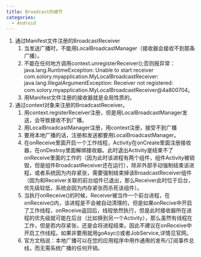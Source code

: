 ```yaml
---
title: Broadcast的细节
categories:
  - Android
---
```


1. 通过Manifest文件注册的BroadcastReceiver
	1. 当发送广播时，不能用LocalBroadcastManager（接收器会接收不到那条广播）。
	2. 不能在任何地方调用context.unregisterReceiver();否则报异常：java.lang.RuntimeException: Unable to start receiver com.solory.myapplication.MyLocalBroadcastReceiver: java.lang.IllegalArgumentException: Receiver not registered: com.solory.myapplication.MyLocalBroadcastReceiver@4a800704。
	3. 用Manifest文件注册的接收器就是全局性质的。
2. 通过context对象来注册的BroadcastReceiver。
	1. 用context.registerReceiver注册，但是用LocalBroadcastManager发送，会导致接收不到广播。
	2. 用LocalBroadcastManager注册，用context注册，接受不到广播
	3. 要用本地广播的话，注册和发送都要用LocalBroadcastManager。
	4. 在onReceive里面开启一个工作线程，Activity在onCreate里面注册接收器，在onDestroy里面解绑接收器。此时退出Activity是结束不了onReceive里面的工作的（因为此时该进程有两个组件，组件Activity被销毁，但是组件BroadcastReceiver还在运行），除非外部手动强制结束该进程，或者系统因为内存紧张，需要强制结束掉该BroadcastReceiver组件（因为和Receiver关联的前台组件已退出，那么Receiver此时位于后台，优先级较低，系统会因为内存紧张而杀死该组件）。
	5. 当执行onReceive()的时候，Receiver被当作一个前台进程，在onReceive()内，该进程是不会被自动清理的，但是如果onRecive中开启了工作线程，onReceive返回后，线程依然执行，但是此时接收器所在进程的优先级就可能在后台（比如换到另一个Activity），那么虽然有线程在工作，但是若内存紧张，还是会将进程结束。因此不建议在onReceive中开启工作线程。如果非要用就用goAsyc()或者JobService,详情见官网。
	6. 官方文档说：本地广播可以在您的应用程序中用作通用的发布/订阅事件总线，而无需系统广播的任何开销。
                                                                                                                                                                                                                                                                                                                                                                                                                                                                                                                                                                                                                                                                                                                                                                                                                                                                                                                                                                                                                                                                                                                                                                                                                                                                                                                                                                                                                                                                                                                                                                                                                                                                                                                                                                                                                                                                                                                                                                                                                                                                                                                                                                                                                                                                                                                                                                                                                                                                                                                                                                                                                                                                                                                                                                                                                                                                                                                                                                                                                                                                                                                                                                                                                                                                                                                                                                                                                                                                                                                                                                                                                                                                                                                                                                                                                                                                                                                                                                                                                                                                                                                                                                                                                                                                                                                                                                                                                                                                                                                                                                                                                                                                                                                                                                                                                                                                                                                                                                                                                                                                                                                                                                                                                                                                                                                                                                                                                                                                                                                                                                                                                                                                                                                                                                                                                                                                                                                                                                                                                                                                                                                                                                                                                                                                                                                                                                                                                                                                                                                                                                                                                                                                                                                                                                                                                                                                                                                                                                                                                                                                                                                                                                                                                                                                                                                                                                                                                                                                                                                                                                                                                                                                                                                                                                                                                                                                                                                                                                                                                                                                                                                                                                                                                                                                                                                                                                                                                                                                                 